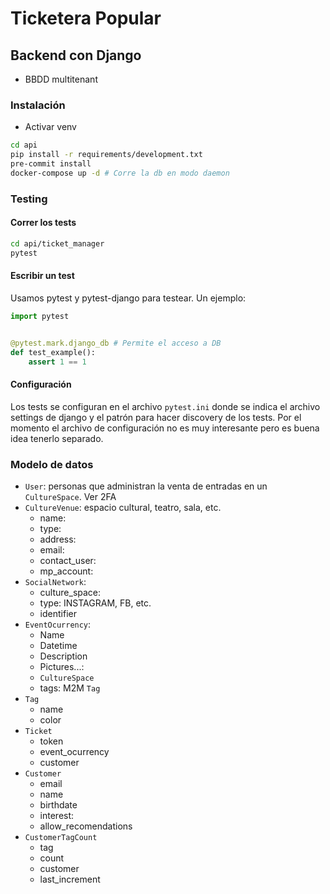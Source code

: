 # Ticketera Popular

## Backend con Django
- BBDD multitenant

### Instalación
- Activar venv
```bash
cd api
pip install -r requirements/development.txt
pre-commit install
docker-compose up -d # Corre la db en modo daemon
```

### Testing
#### Correr los tests
```bash
cd api/ticket_manager
pytest
```

#### Escribir un test
Usamos pytest y pytest-django para testear. Un ejemplo:
```python
import pytest


@pytest.mark.django_db # Permite el acceso a DB
def test_example():
    assert 1 == 1
```
#### Configuración
Los tests se configuran en el archivo `pytest.ini` donde se indica el archivo settings de django y el patrón para hacer discovery de los tests. Por el momento el archivo de configuración no es muy interesante pero es buena idea tenerlo separado.

### Modelo de datos

- `User`: personas que administran la venta de entradas en un `CultureSpace`. Ver 2FA
- `CultureVenue`: espacio cultural, teatro, sala, etc.
	- name:
	- type:
	- address:
	- email:
	- contact_user:
	- mp_account:
- `SocialNetwork`:
	- culture_space:
	- type: INSTAGRAM, FB, etc.
	- identifier
- `EventOcurrency`:
	- Name
	- Datetime
	- Description
	- Pictures...:
	- `CultureSpace`
	- tags: M2M `Tag`
- `Tag`
	- name
	- color
- `Ticket`
	- token
	- event_ocurrency
	- customer
- `Customer`
	- email
	- name
	- birthdate
	- interest:
	- allow_recomendations
- `CustomerTagCount`
	- tag
	- count
	- customer
	- last_increment
